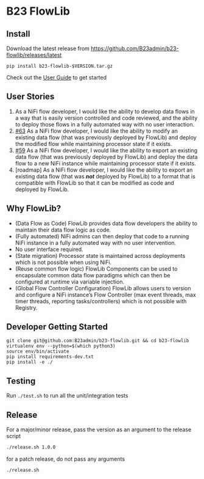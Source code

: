 # B23 FlowLib #

## Install ##

Download the latest release from https://github.com/B23admin/b23-flowlib/releases/latest

```shell
pip install b23-flowlib-$VERSION.tar.gz
```

Check out the [User Guide](./docs/FLOWLIB_USER_GUIDE.md) to get started


## User Stories ##

1. As a NiFi flow developer, I would like the ability to develop data flows in a way that is easily version controlled and code reviewed, and the ability to deploy those flows in a fully automated way with no user interaction.
2. [#63](https://github.com/B23admin/b23-flowlib/issues/63) As a NiFi flow developer, I would like the ability to modify an existing data flow (that was previously deployed by FlowLib) and deploy the modified flow while maintaining processor state if it exists.
3. [#59](https://github.com/B23admin/b23-flowlib/issues/59) As a NiFi flow developer, I would like the ability to export an existing data flow (that was previously deployed by FlowLib) and deploy the data flow to a new NiFi instance while maintaining processor state if it exists.
4. [roadmap] As a NiFi flow developer, I would like the ability to export an existing data flow (that was *__not__* deployed by FlowLib) to a format that is compatible with FlowLib so that it can be modified as code and deployed by FlowLib.


## Why FlowLib? ##

- (Data Flow as Code) FlowLib provides data flow developers the ability to maintain their data flow logic as code.
- (Fully automated) NiFi admins can then deploy that code to a running NiFi instance in a fully automated way with no user intervention.
- No user interface required.
- (State migration) Processor state is maintained across deployments which is not possible when using NiFi.
- (Reuse common flow logic) FlowLib Components can be used to encapsulate common data flow paradigms which can then be configured at runtime via variable injection.
- (Global Flow Controller Configuration) FlowLib allows users to version and configure a NiFi instance’s Flow Controller (max event threads, max timer threads, reporting tasks/controllers) which is not possible with Registry.


## Developer Getting Started ##

```shell
git clone git@github.com:B23admin/b23-flowlib.git && cd b23-flowlib
virtualenv env --python=$(which python3)
source env/bin/activate
pip install requirements-dev.txt
pip install -e ./
```


## Testing ##

Run `./test.sh` to run all the unit/integration tests


## Release ##

For a major/minor release, pass the version as an argument to the release script

```bash
./release.sh 1.0.0
```

for a patch release, do not pass any arguments

```bash
./release.sh
```
